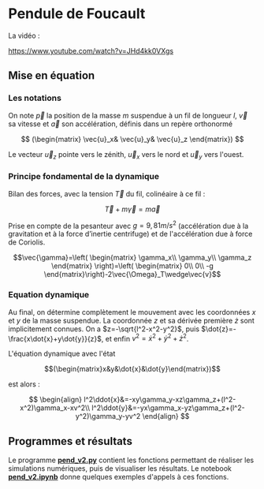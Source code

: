 # Pendule de Foucault

La vidéo :

https://www.youtube.com/watch?v=JHd4kk0VXgs

## Mise en équation

### Les notations

On note $\vec{p}$ la position de la masse $m$ suspendue à un fil de longueur $l$, $\vec{v}$ sa vitesse et $\vec{a}$ son accélération, définis dans un repère orthonormé

$$
(\begin{matrix}
\vec{u}_x&
\vec{u}_y&
\vec{u}_z
\end{matrix})
$$

Le vecteur $\vec{u}_z$ pointe vers le zénith, $\vec{u}_x$ vers le nord et $\vec{u}_y$ vers l'ouest.

### Principe fondamental de la dynamique

Bilan des forces, avec la tension $\vec{T}$ du fil, colinéaire à ce fil :

$$\vec{T}+m\vec{\gamma}=m\vec{a}$$

Prise en compte de la pesanteur avec $g=9,81 m/s^2$ (accélération due à la gravitation et à la force d’inertie centrifuge) et de l'accélération due à force de Coriolis.

$$\vec{\gamma}=\left(
\begin{matrix}
\gamma_x\\
\gamma_y\\
\gamma_z
\end{matrix}
\right)=\left(
\begin{matrix}
0\\
0\\
-g
\end{matrix}\right)-2\vec{\Omega}_T\wedge\vec{v}$$

### Equation dynamique
Au final, on détermine complètement le mouvement avec les coordonnées $x$ et $y$ de la masse suspendue. La coordonnée $z$ et sa dérivée première $\dot{z}$ sont implicitement connues. On a $z=-\sqrt{l^2-x^2-y^2}$, puis $\dot{z}=-\frac{x\dot{x}+y\dot{y}}{z}$, et enfin $v^2=\dot{x}^2+\dot{y}^2+\dot{z}^2$.

L'équation dynamique avec l'état

$$(\begin{matrix}x&y&\dot{x}&\dot{y}\end{matrix})$$

est alors :

$$
\begin{align}
l^2\ddot{x}&=-xy\gamma_y-xz\gamma_z+(l^2-x^2)\gamma_x-xv^2\\
l^2\ddot{y}&=-yx\gamma_x-yz\gamma_z+(l^2-y^2)\gamma_y-yv^2
\end{align}
$$

## Programmes et résultats

Le programme [**pend_v2.py**](Code/pend_v2.py) contient les fonctions permettant de réaliser les simulations numériques, puis de visualiser les résultats. Le notebook [**pend_v2.ipynb**](Notebook/pend_v2.ipynb) donne quelques exemples d'appels à ces fonctions.
